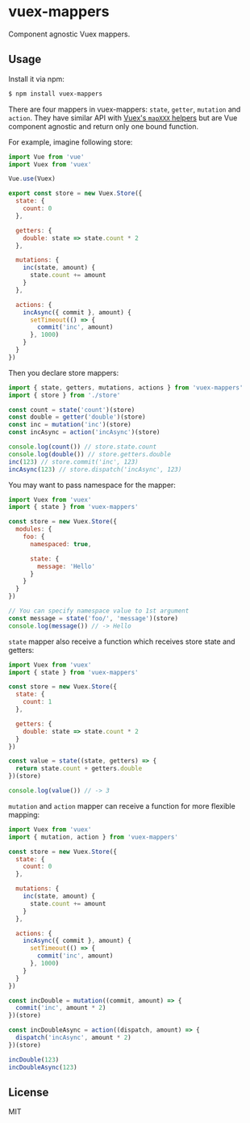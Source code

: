 # vuex-mappers

Component agnostic Vuex mappers.

## Usage

Install it via npm:

```sh
$ npm install vuex-mappers
```

There are four mappers in vuex-mappers: `state`, `getter`, `mutation` and `action`. They have similar API with [Vuex's `mapXXX` helpers](https://vuex.vuejs.org/en/api.html#component-binding-helpers) but are Vue component agnostic and return only one bound function.

For example, imagine following store:

```js
import Vue from 'vue'
import Vuex from 'vuex'

Vue.use(Vuex)

export const store = new Vuex.Store({
  state: {
    count: 0
  },

  getters: {
    double: state => state.count * 2
  },

  mutations: {
    inc(state, amount) {
      state.count += amount
    }
  },

  actions: {
    incAsync({ commit }, amount) {
      setTimeout(() => {
        commit('inc', amount)
      }, 1000)
    }
  }
})
```

Then you declare store mappers:

```js
import { state, getters, mutations, actions } from 'vuex-mappers'
import { store } from './store'

const count = state('count')(store)
const double = getter('double')(store)
const inc = mutation('inc')(store)
const incAsync = action('incAsync')(store)

console.log(count()) // store.state.count
console.log(double()) // store.getters.double
inc(123) // store.commit('inc', 123)
incAsync(123) // store.dispatch('incAsync', 123)
```

You may want to pass namespace for the mapper:

```js
import Vuex from 'vuex'
import { state } from 'vuex-mappers'

const store = new Vuex.Store({
  modules: {
    foo: {
      namespaced: true,

      state: {
        message: 'Hello'
      }
    }
  }
})

// You can specify namespace value to 1st argument
const message = state('foo/', 'message')(store)
console.log(message()) // -> Hello
```

`state` mapper also receive a function which receives store state and getters:

```js
import Vuex from 'vuex'
import { state } from 'vuex-mappers'

const store = new Vuex.Store({
  state: {
    count: 1
  },

  getters: {
    double: state => state.count * 2
  }
})

const value = state((state, getters) => {
  return state.count + getters.double
})(store)

console.log(value()) // -> 3
```

`mutation` and `action` mapper can receive a function for more flexible mapping:

```js
import Vuex from 'vuex'
import { mutation, action } from 'vuex-mappers'

const store = new Vuex.Store({
  state: {
    count: 0
  },

  mutations: {
    inc(state, amount) {
      state.count += amount
    }
  },

  actions: {
    incAsync({ commit }, amount) {
      setTimeout(() => {
        commit('inc', amount)
      }, 1000)
    }
  }
})

const incDouble = mutation((commit, amount) => {
  commit('inc', amount * 2)
})(store)

const incDoubleAsync = action((dispatch, amount) => {
  dispatch('incAsync', amount * 2)
})(store)

incDouble(123)
incDoubleAsync(123)
```

## License

MIT
